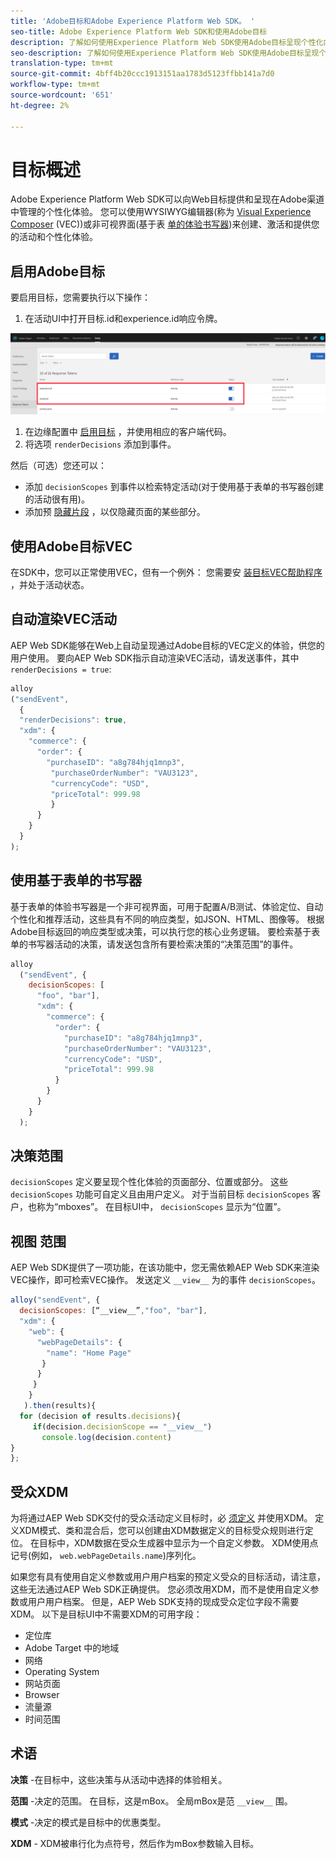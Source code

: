 ```yaml
---
title: 'Adobe目标和Adobe Experience Platform Web SDK。 '
seo-title: Adobe Experience Platform Web SDK和使用Adobe目标
description: 了解如何使用Experience Platform Web SDK使用Adobe目标呈现个性化内容
seo-description: 了解如何使用Experience Platform Web SDK使用Adobe目标呈现个性化内容
translation-type: tm+mt
source-git-commit: 4bff4b20ccc1913151aa1783d5123ffbb141a7d0
workflow-type: tm+mt
source-wordcount: '651'
ht-degree: 2%

---
```



# 目标概述

Adobe Experience Platform Web SDK可以向Web目标提供和呈现在Adobe渠道中管理的个性化体验。 您可以使用WYSIWYG编辑器(称为 [Visual Experience Composer](https://docs.adobe.com/content/help/en/target/using/experiences/vec/visual-experience-composer.html) (VEC))或非可视界面(基于表 [单的体验书写器](https://docs.adobe.com/content/help/en/target/using/experiences/form-experience-composer.html))来创建、激活和提供您的活动和个性化体验。

## 启用Adobe目标

要启用目标，您需要执行以下操作：

1. 在活动UI中打开目标.id和experience.id响应令牌。

![目标响应令牌](../../solution-specific/target/assets/target_response_token.png)

1. 在边缘配置中 [启用目标](../../fundamentals/edge-configuration.md) ，并使用相应的客户端代码。
1. 将选项 `renderDecisions` 添加到事件。

然后（可选）您还可以：

* 添加 `decisionScopes` 到事件以检索特定活动(对于使用基于表单的书写器创建的活动很有用)。
* 添加预 [隐藏片段](../../solution-specific/target/flicker-management.md) ，以仅隐藏页面的某些部分。

## 使用Adobe目标VEC

在SDK中，您可以正常使用VEC，但有一个例外： 您需要安 [装目标VEC帮助程序](https://docs.adobe.com/content/help/en/target/using/experiences/vec/troubleshoot-composer/vec-helper-browser-extension.html) ，并处于活动状态。

## 自动渲染VEC活动

AEP Web SDK能够在Web上自动呈现通过Adobe目标的VEC定义的体验，供您的用户使用。 要向AEP Web SDK指示自动渲染VEC活动，请发送事件，其中 `renderDecisions = true`:

```javascript
alloy
("sendEvent", 
  { 
  "renderDecisions": true, 
  "xdm": {
    "commerce": { 
      "order": {
        "purchaseID": "a8g784hjq1mnp3", 
         "purchaseOrderNumber": "VAU3123", 
         "currencyCode": "USD", 
         "priceTotal": 999.98 
         } 
      } 
    }
  }
);
```

## 使用基于表单的书写器

基于表单的体验书写器是一个非可视界面，可用于配置A/B测试、体验定位、自动个性化和推荐活动，这些具有不同的响应类型，如JSON、HTML、图像等。 根据Adobe目标返回的响应类型或决策，可以执行您的核心业务逻辑。 要检索基于表单的书写器活动的决策，请发送包含所有要检索决策的“决策范围”的事件。

```javascript
alloy
  ("sendEvent", { 
    decisionScopes: [
      "foo", "bar"], 
      "xdm": {
        "commerce": { 
          "order": { 
            "purchaseID": "a8g784hjq1mnp3", 
            "purchaseOrderNumber": "VAU3123", 
            "currencyCode": "USD", 
            "priceTotal": 999.98 
          } 
        } 
      } 
    }
  );
```

## 决策范围

`decisionScopes` 定义要呈现个性化体验的页面部分、位置或部分。 这些 `decisionScopes` 功能可自定义且由用户定义。 对于当前目标 `decisionScopes` 客户，也称为“mboxes”。 在目标UI中， `decisionScopes` 显示为“位置”。

## __视图__ 范围

AEP Web SDK提供了一项功能，在该功能中，您无需依赖AEP Web SDK来渲染VEC操作，即可检索VEC操作。 发送定义 `__view__` 为的事件 `decisionScopes`。

```javascript
alloy("sendEvent", {
  decisionScopes: [“__view__”,"foo", "bar"], 
  "xdm": { 
    "web": { 
      "webPageDetails": { 
        "name": "Home Page"
       }
      } 
     }
    }
   ).then(results){
  for (decision of results.decisions){
     if(decision.decisionScope == "__view__")
       console.log(decision.content)
}
};
```

## 受众XDM

为将通过AEP Web SDK交付的受众活动定义目标时，必 [须定义](https://docs.adobe.com/content/help/en/experience-platform/xdm/home.html) 并使用XDM。 定义XDM模式、类和混合后，您可以创建由XDM数据定义的目标受众规则进行定位。 在目标中，XDM数据在受众生成器中显示为一个自定义参数。 XDM使用点记号(例如， `web.webPageDetails.name`)序列化。

如果您有具有使用自定义参数或用户用户档案的预定义受众的目标活动，请注意，这些无法通过AEP Web SDK正确提供。 您必须改用XDM，而不是使用自定义参数或用户用户档案。 但是，AEP Web SDK支持的现成受众定位字段不需要XDM。 以下是目标UI中不需要XDM的可用字段：

* 定位库
* Adobe Target 中的地域
* 网络
* Operating System
* 网站页面
* Browser
* 流量源
* 时间范围

## 术语

__决策__ -在目标中，这些决策与从活动中选择的体验相关。

__范围__ -决定的范围。 在目标，这是mBox。 全局mBox是范 `__view__` 围。

__模式__ -决定的模式是目标中的优惠类型。

__XDM__ - XDM被串行化为点符号，然后作为mBox参数输入目标。
